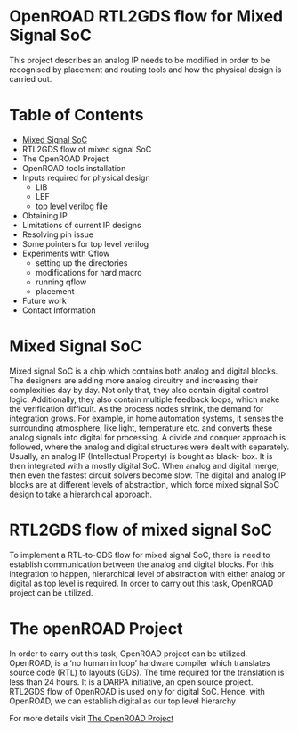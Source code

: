 # OpenROAD RTL2GDS flow for Mixed Signal SoC
This project describes an analog IP needs to be modified in order to be recognised by placement and routing tools and how the physical design is carried out.

# Table of Contents

- [Mixed Signal SoC](#mixed-signal-soc)
- RTL2GDS flow of mixed signal SoC
- The OpenROAD Project
- OpenROAD tools installation
- Inputs required for physical design
  - LIB
  - LEF
  - top level verilog file
 - Obtaining IP
 - Limitations of current IP designs
 - Resolving pin issue
 - Some pointers for top level verilog
 - Experiments with Qflow
    - setting up the directories
    - modifications for hard macro
    - running qflow
    - placement
  - Future work
  - Contact Information

# Mixed Signal SoC

Mixed signal SoC is a chip which contains both analog and digital blocks. The designers are adding more analog circuitry and increasing their complexities day by day. Not only that, they also contain digital control logic. Additionally, they also contain multiple feedback loops, which make the verification difficult. As the process nodes shrink, the demand for integration grows. For example, in home automation systems, it senses the surrounding atmosphere, like light, temperature etc. and converts these analog signals into digital for processing. A divide and conquer approach is followed, where the analog and digital structures were dealt with separately. Usually, an analog IP (Intellectual Property) is bought as black- box. It is then integrated with a mostly digital SoC. When analog and digital merge, then even the fastest circuit solvers become slow. The digital and analog IP blocks are at different levels of abstraction, which force mixed signal SoC design to take a hierarchical approach. 

# RTL2GDS flow of mixed signal SoC

To implement a RTL-to-GDS flow for mixed signal SoC, there is need to establish communication between the analog and digital blocks. For this integration to happen, hierarchical level of abstraction with either analog or digital as top level is required. In order to carry out this task, OpenROAD project can be utilized. 

# The openROAD Project

In order to carry out this task, OpenROAD project can be utilized. OpenROAD, is a ‘no human in loop’ hardware compiler which translates source code (RTL) to layouts (GDS). The time required for the translation is less than 24 hours. It is a DARPA initiative, an open source project. RTL2GDS flow of OpenROAD is used only for digital SoC. Hence, with OpenROAD, we can establish digital as our top level hierarchy

For more details visit [The OpenROAD Project](https://github.com/The-OpenROAD-Project)
